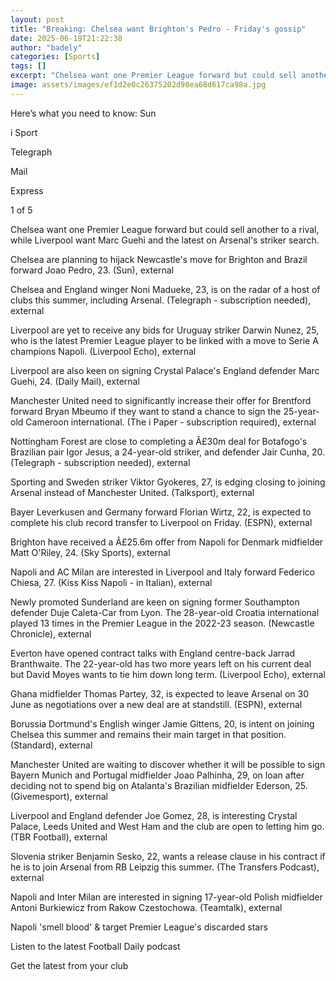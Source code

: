 ```yaml
---
layout: post
title: "Breaking: Chelsea want Brighton's Pedro - Friday's gossip"
date: 2025-06-19T21:22:38
author: "badely"
categories: [Sports]
tags: []
excerpt: "Chelsea want one Premier League forward but could sell another to a rival, while Liverpool want Marc Guehi and the latest on Arsenal's striker search "
image: assets/images/ef1d2e0c26375202d98ea68d617ca98a.jpg
---
```


Here’s what you need to know: Sun

i Sport

Telegraph

Mail

Express

1 of 5

Chelsea want one Premier League forward but could sell another to a rival, while Liverpool want Marc Guehi and the latest on Arsenal's striker search.

Chelsea are planning to hijack Newcastle's move for Brighton and Brazil forward Joao Pedro, 23. (Sun), external

Chelsea and England winger Noni Madueke, 23, is on the radar of a host of clubs this summer, including Arsenal. (Telegraph - subscription needed), external

Liverpool are yet to receive any bids for Uruguay striker Darwin Nunez, 25, who is the latest Premier League player to be linked with a move to Serie A champions Napoli. (Liverpool Echo), external

Liverpool are also keen on signing Crystal Palace's England defender Marc Guehi, 24. (Daily Mail), external

Manchester United need to significantly increase their offer for Brentford forward Bryan Mbeumo if they want to stand a chance to sign the 25-year-old Cameroon international. (The i Paper - subscription required), external

Nottingham Forest are close to completing a Â£30m deal for Botafogo's Brazilian pair Igor Jesus, a 24-year-old striker, and defender Jair Cunha, 20. (Telegraph - subscription needed), external

Sporting and Sweden striker Viktor Gyokeres, 27, is edging closing to joining Arsenal instead of Manchester United. (Talksport), external

Bayer Leverkusen and Germany forward Florian Wirtz, 22, is expected to complete his club record transfer to Liverpool on Friday. (ESPN), external

Brighton have received a Â£25.6m offer from Napoli for Denmark midfielder Matt O'Riley, 24. (Sky Sports), external

Napoli and AC Milan are interested in Liverpool and Italy forward Federico Chiesa, 27. (Kiss Kiss Napoli - in Italian), external

Newly promoted Sunderland are keen on signing former Southampton defender Duje Caleta-Car from Lyon. The 28-year-old Croatia international played 13 times in the Premier League in the 2022-23 season. (Newcastle Chronicle), external

Everton have opened contract talks with England centre-back Jarrad Branthwaite. The 22-year-old has two more years left on his current deal but David Moyes wants to tie him down long term. (Liverpool Echo), external

Ghana midfielder Thomas Partey, 32, is expected to leave Arsenal on 30 June as negotiations over a new deal are at standstill. (ESPN), external

Borussia Dortmund's English winger Jamie Gittens, 20, is intent on joining Chelsea this summer and remains their main target in that position. (Standard), external

Manchester United are waiting to discover whether it will be possible to sign Bayern Munich and Portugal midfielder Joao Palhinha, 29, on loan after deciding not to spend big on Atalanta's Brazilian midfielder Ederson, 25. (Givemesport), external

Liverpool and England defender Joe Gomez, 28, is interesting Crystal Palace, Leeds United and West Ham and the club are open to letting him go. (TBR Football), external

Slovenia striker Benjamin Sesko, 22, wants a release clause in his contract if he is to join Arsenal from RB Leipzig this summer. (The Transfers Podcast), external

Napoli and Inter Milan are interested in signing 17-year-old Polish midfielder Antoni Burkiewicz from Rakow Czestochowa. (Teamtalk), external

Napoli 'smell blood' & target Premier League's discarded stars

Listen to the latest Football Daily podcast

Get the latest from your club

